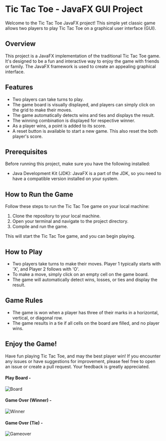 # Tic Tac Toe - JavaFX GUI Project

Welcome to the Tic Tac Toe JavaFX project! This simple yet classic game allows two players to play Tic Tac Toe on a graphical user interface (GUI).

## Overview

This project is a JavaFX implementation of the traditional Tic Tac Toe game. It's designed to be a fun and interactive way to enjoy the game with friends or family. The JavaFX framework is used to create an appealing graphical interface.

## Features

- Two players can take turns to play.
- The game board is visually displayed, and players can simply click on the grid to make their moves.
- The game automatically detects wins and ties and displays the result.
- The winning combination is displayed for respective winner.
- As a player wins, a point is added to its score.
- A reset button is available to start a new game. This also reset the both player's score.

## Prerequisites

Before running this project, make sure you have the following installed:
- Java Development Kit (JDK): JavaFX is a part of the JDK, so you need to have a compatible version installed on your system.

## How to Run the Game

Follow these steps to run the Tic Tac Toe game on your local machine:
1. Clone the repository to your local machine.
2. Open your terminal and navigate to the project directory.
3. Compile and run the game.

This will start the Tic Tac Toe game, and you can begin playing.

## How to Play

- Two players take turns to make their moves. Player 1 typically starts with 'X', and Player 2 follows with 'O'.
- To make a move, simply click on an empty cell on the game board.
- The game will automatically detect wins, losses, or ties and display the result.

## Game Rules

- The game is won when a player has three of their marks in a horizontal, vertical, or diagonal row.
- The game results in a tie if all cells on the board are filled, and no player wins.

## Enjoy the Game!

Have fun playing Tic Tac Toe, and may the best player win!
If you encounter any issues or have suggestions for improvement, please feel free to open an issue or create a pull request. Your feedback is greatly appreciated.

#### Play Board - ####
![Board](https://github.com/jangir02vishal/TicTacToe_Java/assets/136950731/66a0a68c-6049-4320-9c85-964feb5e9141)

#### Game Over (Winner) - ####
![Winner](https://github.com/jangir02vishal/TicTacToe_Java/assets/136950731/d7176d3b-2ca9-41c6-8881-1fbf1ffbff41)

#### Game Over (Tie) - ####
![Gameover](https://github.com/jangir02vishal/TicTacToe_Java/assets/136950731/40de06a5-977f-43d1-b84c-801e56fef7a6)
